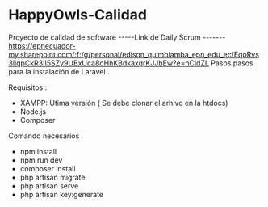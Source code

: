 # HappyOwls-Calidad
Proyecto de calidad de software 
-----Link de Daily Scrum -------  
https://epnecuador-my.sharepoint.com/:f:/g/personal/edison_quimbiamba_epn_edu_ec/EqoRvs3liqpCkR3II5SZy9UBxUca8oHhKBdkaxqrKJJbEw?e=nCldZL
Pasos pasos para la instalación de Laravel .

Requisitos :
 -  XAMPP: Utima versión  ( Se debe clonar  el arhivo en la htdocs)
 -  Node.js
 -  Composer 

Comando necesarios
- npm install
- npm run dev
- composer install
- php artisan migrate
- php artisan serve
- php artisan key:generate

